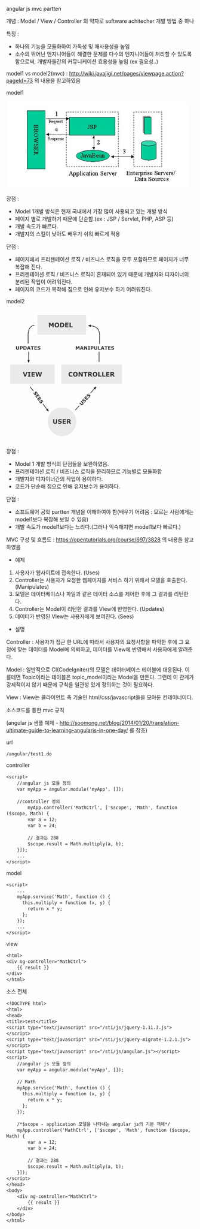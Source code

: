 angular js mvc partten 

개념 : Model / View / Controller 의 약자로 software achitecher 개발 방법 중 하나

특징 : 
- 하나의 기능을 모듈화하여 가독성 및 재사용성을 높임
- 소수의 뛰어난 엔지니어들이 해결한 문제를 다수의 엔지니어들이 처리할 수 있도록 함으로써, 개발자들간의 커뮤니케이션 효용성을 높임
  (ex 필요성..)

model1 vs model2(mvc) : http://wiki.javajigi.net/pages/viewpage.action?pageId=73 의 내용을 참고하였음

model1 

![model1](images/model1.jpg)

장점 : 
 - Model 1개발 방식은 현재 국내에서 가장 많이 사용되고 있는 개발 방식
 - 페이지 별로 개발하기 때문에 단순함.(ex : JSP / Servlet, PHP, ASP 등)
 - 개발 속도가 빠르다.
 - 개발자의 스킬이 낮아도 배우기 쉬워 빠르게 적용

단점 :
 - 페이지에서 프리젠테이션 로직 / 비즈니스 로직을 모두 포함하므로 페이지가 너무 복잡해 진다.
 - 프리젠테이션 로직 / 비즈니스 로직이 혼재되어 있기 때문에 개발자와 디자이너의 분리된 작업이 어려워진다.
 - 페이지의 코드가 복작해 짐으로 인해 유지보수 하기 어려워진다.

model2

![model1](images/mvc.jpg)

장점 : 
 - Model 1 개발 방식의 단점들을 보완하였음.
 - 프리젠테이션 로직 / 비즈니스 로직을 분리하므로 기능별로 모듈화함
 - 개발자와 디자이너간의 작업이 용이하다.
 - 코드가 단순해 짐으로 인해 유지보수가 용이하다.

단점 : 
 - 소프트웨어 공학 partten 개념을 이해하여야 함(배우기 어려움 : 모르는 사람에게는 model1보다 복잡해 보일 수 있음)
 - 개발 속도가 model1보다는 느리다.(그러나 익숙해지면 model1보다 빠르다.)


MVC 구성 및 흐름도 : https://opentutorials.org/course/697/3828 의 내용을 참고하였음

 - 예제
1. 사용자가 웹사이트에 접속한다. (Uses)
2. Controller는 사용자가 요청한 웹페이지를 서비스 하기 위해서 모델을 호출한다. (Manipulates)
3. 모델은 데이터베이스나 파일과 같은 데이터 소스를 제어한 후에 그 결과를 리턴한다.
4. Controller는 Model이 리턴한 결과를 View에 반영한다. (Updates)
5. 데이터가 반영된 VIew는 사용자에게 보여진다. (Sees)

 - 설명

Controller :
사용자가 접근 한 URL에 따라서 사용자의 요청사항을 파악한 후에 그 요청에 맞는 데이터를 Model에 의뢰하고, 데이터를 View에 반영해서 사용자에게 알려준다. 

Model :
일반적으로 CI(CodeIgniter)의 모델은 데이터베이스 테이블에 대응된다. 이를테면 Topic이라는 테이블은 topic_model이라는 Model을 만든다. 그런데 이 관계가 강제적이지 않기 때문에 규칙을 일관성 있게 정의하는 것이 필요하다.

View :
View는 클라이언트 측 기술인 html/css/javascript들을 모아둔 컨테이너이다. 

소스코드를 통한 mvc 규칙

(angular js 샘플 예제 - http://soomong.net/blog/2014/01/20/translation-ultimate-guide-to-learning-angularjs-in-one-day/ 를 참조)

url 
```
/angular/test1.do
```

controller
```
<script>
	//angular js 모듈 정의
	var myApp = angular.module('myApp', []);
	
	//controller 정의
    	myApp.controller('MathCtrl', ['$scope', 'Math', function ($scope, Math) {
	    var a = 12;
	    var b = 24;

	    // 결과는 288
		$scope.result = Math.multiply(a, b);
	}]);
	...
</script>
```

model
```
<script>
	...
	myApp.service('Math', function () {
	  this.multiply = function (x, y) {
	    return x * y;
	  };
	});
	...
</script>
```

view 
```
<html>
<div ng-controller="MathCtrl">
	{{ result }}
</div>
</html>
```

소스 전체 
```
<!DOCTYPE html>
<html>
<head>
<title>test</title>
<script type="text/javascript" src="/sti/js/jquery-1.11.3.js"></script>
<script type="text/javascript" src="/sti/js/jquery-migrate-1.2.1.js"></script>
<script type="text/javascript" src="/sti/js/angular.js"></script>
<script>
	//angular js 모듈 정의
	var myApp = angular.module('myApp', []);
	
	// Math
	myApp.service('Math', function () {
	  this.multiply = function (x, y) {
	    return x * y;
	  };
	});
	
	/*$scope - application 모델을 나타내는 angular js의 기본 객체*/
	myApp.controller('MathCtrl', ['$scope', 'Math', function ($scope, Math) {
	    var a = 12;
	    var b = 24;

	    // 결과는 288
	    $scope.result = Math.multiply(a, b);
	}]);
</script>
</head>
<body>
    <div ng-controller="MathCtrl">
        {{ result }}
    </div>
</body>
</html>
```